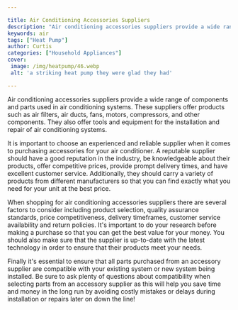 ```yaml
---

title: Air Conditioning Accessories Suppliers
description: "Air conditioning accessories suppliers provide a wide range of components and parts used in air conditioning systems. These suppli...get more info"
keywords: air
tags: ["Heat Pump"]
author: Curtis
categories: ["Household Appliances"]
cover: 
 image: /img/heatpump/46.webp
 alt: 'a striking heat pump they were glad they had'

---
```


Air conditioning accessories suppliers provide a wide range of components and parts used in air conditioning systems. These suppliers offer products such as air filters, air ducts, fans, motors, compressors, and other components. They also offer tools and equipment for the installation and repair of air conditioning systems.

It is important to choose an experienced and reliable supplier when it comes to purchasing accessories for your air conditioner. A reputable supplier should have a good reputation in the industry, be knowledgeable about their products, offer competitive prices, provide prompt delivery times, and have excellent customer service. Additionally, they should carry a variety of products from different manufacturers so that you can find exactly what you need for your unit at the best price.

When shopping for air conditioning accessories suppliers there are several factors to consider including product selection, quality assurance standards, price competitiveness, delivery timeframes, customer service availability and return policies. It's important to do your research before making a purchase so that you can get the best value for your money. You should also make sure that the supplier is up-to-date with the latest technology in order to ensure that their products meet your needs.

Finally it's essential to ensure that all parts purchased from an accessory supplier are compatible with your existing system or new system being installed. Be sure to ask plenty of questions about compatibility when selecting parts from an accessory supplier as this will help you save time and money in the long run by avoiding costly mistakes or delays during installation or repairs later on down the line!
